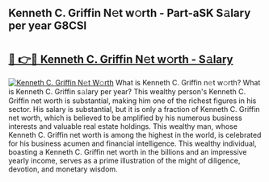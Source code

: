 ## Kenneth C. Griffin N𝚎t w𝚘rth - Part-aSK S𝚊lary per year G8CSl

# <h2><a href="http://gc39pz.nevu.top/?p=Kenneth+C.+Griffin">🔗 👉🔴 Kenneth C. Griffin N𝚎t w𝚘rth - S𝚊lary</a></h2>

[![Kenneth C. Griffin N𝚎t W𝚘rth](https://i.imgur.com/Oavwk0R.jpeg)](http://gc39pz.nevu.top/?p=Kenneth+C.+Griffin)
What is Kenneth C. Griffin n𝚎t w𝚘rth? What is Kenneth C. Griffin s𝚊lary per year?
This wealthy person's Kenneth C. Griffin net worth is substantial, making him one of the richest figures in his sector. His salary is substantial, but it is only a fraction of Kenneth C. Griffin net worth, which is believed to be amplified by his numerous business interests and valuable real estate holdings. This wealthy man, whose Kenneth C. Griffin net worth is among the highest in the world, is celebrated for his business acumen and financial intelligence. This wealthy individual, boasting a Kenneth C. Griffin net worth in the billions and an impressive yearly income, serves as a prime illustration of the might of diligence, devotion, and monetary wisdom.
